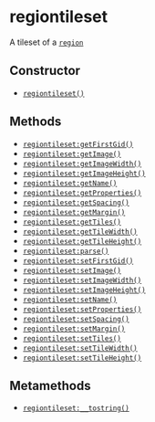 regiontileset
=============

A tileset of a [`region`](api/region)

Constructor
-----------

* [`regiontileset()`](api/regiontileset.regiontileset)

Methods
-------

* [`regiontileset:getFirstGid()`](api/regiontileset.getFirstGid)
* [`regiontileset:getImage()`](api/regiontileset.getImage)
* [`regiontileset:getImageWidth()`](api/regiontileset.getImageWidth)
* [`regiontileset:getImageHeight()`](api/regiontileset.getImageHeight)
* [`regiontileset:getName()`](api/regiontileset.getName)
* [`regiontileset:getProperties()`](api/regiontileset.getProperties)
* [`regiontileset:getSpacing()`](api/regiontileset.getSpacing)
* [`regiontileset:getMargin()`](api/regiontileset.getMargin)
* [`regiontileset:getTiles()`](api/regiontileset.getTiles)
* [`regiontileset:getTileWidth()`](api/regiontileset.getTileWidth)
* [`regiontileset:getTileHeight()`](api/regiontileset.getTileHeight)
* [`regiontileset:parse()`](api/regiontileset.parse)
* [`regiontileset:setFirstGid()`](api/regiontileset.setFirstGid)
* [`regiontileset:setImage()`](api/regiontileset.setImage)
* [`regiontileset:setImageWidth()`](api/regiontileset.setImageWidth)
* [`regiontileset:setImageHeight()`](api/regiontileset.setImageHeight)
* [`regiontileset:setName()`](api/regiontileset.setName)
* [`regiontileset:setProperties()`](api/regiontileset.setProperties)
* [`regiontileset:setSpacing()`](api/regiontileset.setSpacing)
* [`regiontileset:setMargin()`](api/regiontileset.setMargin)
* [`regiontileset:setTiles()`](api/regiontileset.setTiles)
* [`regiontileset:setTileWidth()`](api/regiontileset.setTileWidth)
* [`regiontileset:setTileHeight()`](api/regiontileset.setTileHeight)

Metamethods
-----------

* [`regiontileset:__tostring()`](api/regiontileset.__tostring)
